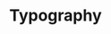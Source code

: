 ---
title: Typography
eleventyNavigation:
  key: shortcutsTypographyEN
  title: Typography
  locale: en
  parent: shortcutsEN
  order: 3
permalink: false
layout: 'layouts/base.njk'
---